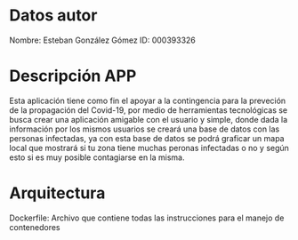 # Datos autor
Nombre: Esteban González Gómez
ID: 000393326
# Descripción APP
Esta aplicación tiene como fin el apoyar a la contingencia para la preveción de la propagación del Covid-19, por medio de herramientas tecnológicas se busca crear una aplicación amigable con el usuario y simple, donde dada la información por los mismos usuarios se creará una base de datos con las personas infectadas, ya con esta base de datos se podrá graficar un mapa local que mostrará si tu zona tiene muchas peronas infectadas o no y según esto si es muy posible contagiarse en la misma.
# Arquitectura
Dockerfile: Archivo que contiene todas las instrucciones para el manejo de contenedores
